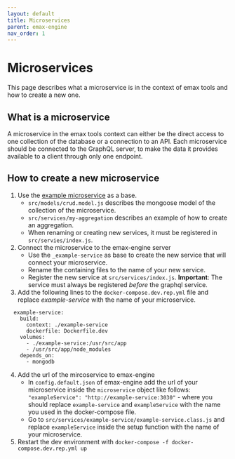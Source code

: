 ```yaml
---
layout: default
title: Microservices
parent: emax-engine
nav_order: 1
---
```


# Microservices

This page describes what a microservice is in the context of emax tools and how
to create a new one.

## What is a microservice

A microservice in the emax tools context can either be the direct access to one
collection of the database or a connection to an API. Each microservice should be
connected to the GraphQL server, to make the data it provides available to a
client through only one endpoint.

## How to create a new microservice

1. Use the [example
   microservice](https://gitlab.com/emaxdigital/emax-reporting/tree/develop/example-microservice)
 as a base.
   * `src/models/crud.model.js` describes the mongoose model of the collection
of the microservice.
   * `src/services/my-aggregation` describes an example of how to create an
aggregation.
   * When renaming or creating new services, it must be registered in `src/servies/index.js`.
2. Connect the microservice to the emax-engine server
   * Use the `_example-service` as base to create the new service that will
connect your microservice.
   * Rename the containing files to the name of your new service.
   * Register the new service at `src/services/index.js`.
 **Important**: The service must always be registered  *before* the graphql service.
3. Add the following lines to the `docker-compose.dev.rep.yml` file and replace 
*example-service* with the name of your microservice.

```
  example-service:
    build:
      context: ./example-service
      dockerfile: Dockerfile.dev
    volumes: 
      - ./example-service:/usr/src/app
      - /usr/src/app/node_modules
    depends_on:
      - mongodb
```

4. Add the url of the mircoservice to emax-engine
   * In `config.default.json` of emax-engine add the url of your microservice
 inside the `microservice` object like follows: 
`"exampleService": "http://example-service:3030"` - where you should replace 
`example-service` and `exampleService` with the name you used in the docker-compose file.
   * Go to `src/services/example-service/example-service.class.js` and replace 
`exampleService` inside the setup function with the name of your microservice.
5. Restart the dev environment with `docker-compose -f docker-compose.dev.rep.yml up`
